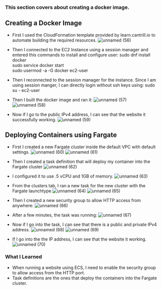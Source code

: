 ### This section covers about creating a docker image.

## Creating a Docker Image
* First I used the CloudFormation template provided by learn.cantrill.io to automate building the required resources.
![unnamed (56)](https://github.com/yehjuneheo/AWS_HOL/assets/51499085/428f54c6-c3b7-415e-9ec8-b4de4ed16ccb)

* Then I connected to the EC2 Instance using a session manager and entered this commands to install and configure user:
sudo dnf install docker  
sudo service docker start  
sudo usermod -a -G docker ec2-user  

* Then I reconnected to the session manager for the instance. Since I am using session manger, I can directly login without ssh keys using: sudo su - ec2-user
* Then I built the docker image and ran it:
![unnamed (57)](https://github.com/yehjuneheo/AWS_HOL/assets/51499085/6c549f5f-3c75-4011-b484-21575ad14a91)
![unnamed (58)](https://github.com/yehjuneheo/AWS_HOL/assets/51499085/b3380868-60a1-4c0e-896e-35f99b305c9a)

* Now if I go to the public IPv4 address, I can see that the website it successfully working.
![unnamed (59)](https://github.com/yehjuneheo/AWS_HOL/assets/51499085/dcd382e7-368d-4caa-9ac4-36ea95c9dd8c)

## Deploying Containers using Fargate
* First I created a new Fargate cluster inside the default VPC with default settings.
![unnamed (60)](https://github.com/yehjuneheo/AWS_HOL/assets/51499085/4b8b911a-8f5e-4cb0-bec3-29ef5e108623)
![unnamed (61)](https://github.com/yehjuneheo/AWS_HOL/assets/51499085/d4f4e6e5-6164-4151-ac17-efe8d0f962ff)

* Then I created a task definition that will deploy my container into the Fargate cluster
![unnamed (62)](https://github.com/yehjuneheo/AWS_HOL/assets/51499085/1c0af485-375b-4b77-8ee8-e1af456593c5)

* I configured it to use .5 vCPU and 1GB of memory.
![unnamed (63)](https://github.com/yehjuneheo/AWS_HOL/assets/51499085/6c37bf56-abf3-4f36-9cb8-49a03653d958)

* From the clusters tab, I ran a new task for the new cluster with the Fargate launchtype
![unnamed (64)](https://github.com/yehjuneheo/AWS_HOL/assets/51499085/55948b79-688b-46cc-be9f-67d628dfef5e)
![unnamed (65)](https://github.com/yehjuneheo/AWS_HOL/assets/51499085/6fb1d22f-d983-4920-b289-310608785cd5)

* Then I created a new security group to allow HTTP access from anywhere:
![unnamed (66)](https://github.com/yehjuneheo/AWS_HOL/assets/51499085/deccf4dc-1286-454f-80a6-d16ad0e8dc7c)

* After a few minutes, the task was running:
![unnamed (67)](https://github.com/yehjuneheo/AWS_HOL/assets/51499085/e8a580f0-50c3-42e5-8106-372405aab957)

* Now if I go into the task, I can see that there is a public and private IPv4 address.
![unnamed (68)](https://github.com/yehjuneheo/AWS_HOL/assets/51499085/0500536d-fcc7-4d4f-b99c-ef99e0e353e9)
![unnamed (69)](https://github.com/yehjuneheo/AWS_HOL/assets/51499085/701e1dfc-40f1-45ad-93c8-eb2c19a9bb6a)

* If I go into the the IP address, I can see that the website it working.
![unnamed (70)](https://github.com/yehjuneheo/AWS_HOL/assets/51499085/b8ba4d4c-f6ec-4dc4-af6f-45e08f19fecd)


### What I Learned
* When running a website using ECS, I need to enable the security group to allow access from the HTTP port.
* Task definitions are the ones that deploy the containers into the Fargate cluster.

